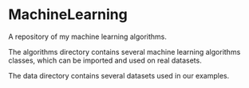 # MachineLearning
A repository of my machine learning algorithms.

The algorithms directory contains several machine learning algorithms classes, which can be imported and used on real datasets.

The data directory contains several datasets used in our examples.
